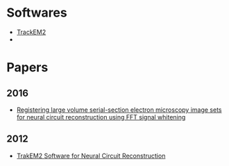 # Softwares
- [TrackEM2](http://imagej.net/TrakEM2)
- 

# Papers

## 2016
- [Registering large volume serial-section electron microscopy image sets for neural circuit reconstruction using FFT signal whitening](https://arxiv.org/pdf/1612.04787.pdf)

## 2012
- [TrakEM2 Software for Neural Circuit Reconstruction](http://journals.plos.org/plosone/article?id=10.1371/journal.pone.0038011)
